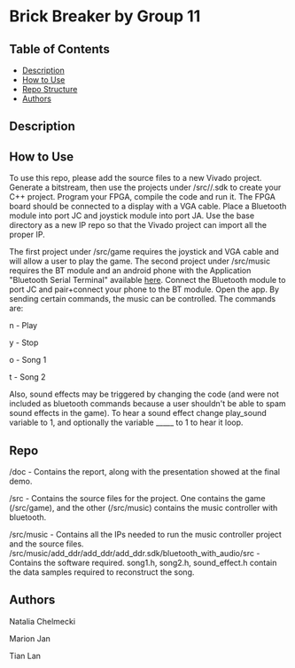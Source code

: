 # Brick Breaker by Group 11

## Table of Contents  
* [Description](#Description)  
* [How to Use](#How-to-use)
* [Repo Structure](#Repo)
* [Authors](#Authors)

## Description

## How to Use 
To use this repo, please add the source files to a new Vivado project. Generate a bitstream, then use the projects under /src/<project>/<project>.sdk to create your C++ project.
Program your FPGA, compile the code and run it. The FPGA board should be connected to a display with a VGA cable. Place a Bluetooth module into port JC and 
joystick module into port JA. Use the base directory as a new IP repo so that the Vivado project can import all the proper IP.

The first project under /src/game requires the joystick and VGA cable and will allow a user to play the game.
The second project under /src/music requires the BT module and an android phone with the Application "Bluetooth Serial Terminal" available [here](https://play.google.com/store/apps/details?id=de.kai_morich.serial_bluetooth_terminal).
Connect the Bluetooth module to port JC and pair+connect your phone to the BT module. Open the app. By sending certain commands, the music can be controlled. The commands are:

n - Play

y - Stop

o - Song 1

t - Song 2

  Also, sound effects may be triggered by changing the code (and were not included as bluetooth commands because a user shouldn't be able to spam sound effects in the game). To hear a sound effect change play_sound variable to 1, and optionally the variable _____ to 1 to hear it loop.

## Repo
/doc - Contains the report, along with the presentation showed at the final demo.

/src - Contains the source files for the project. One contains the game (/src/game), and the other (/src/music) contains the music controller with bluetooth.

/src/music - Contains all the IPs needed to run the music controller project and the source files. 
/src/music/add_ddr/add_ddr/add_ddr.sdk/bluetooth_with_audio/src - Contains the software required. song1.h, song2.h, sound_effect.h contain the data samples required to reconstruct the song.

## Authors

Natalia Chelmecki

Marion Jan

Tian Lan
